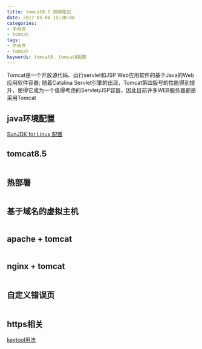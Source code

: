 ```yaml
---
title: tomcat8.5 简明笔记
date: 2017-05-06 15:30:00
categories:
- 中间件
- tomcat
tags:
- 中间件
- tomcat
keywords: tomcat8, tomcat8配置
---
```


> 
Tomcat是一个开放源代码、运行servlet和JSP Web应用软件的基于Java的Web应用软件容器;
随着Catalina Servlet引擎的出现，Tomcat第四版号的性能得到提升，使得它成为一个值得考虑的Servlet/JSP容器，因此目前许多WEB服务器都是采用Tomcat

<!-- more -->

## java环境配置
[SunJDK for Linux 配置](https://www.zfl9.com/jdk.html)

## tomcat8.5
<pre><code class="language-bash line-numbers"><script type="text/plain">## 下载 http://tomcat.apache.org/download-80.cgi

mkdir -p /opt/tomcat/
tar xf tomcat.tar.gz -C /opt/tomcat/

## 环境变量 /etc/profile.d/tomcat.sh
export CATALINA_HOME=/opt/tomcat
export PATH=$PATH:$CATALINA_HOME/bin

. /etc/profile

# tomcat启动、关闭
catalina.sh start|stop
or
startup.sh | shutdown.sh
</script></code></pre>

## 热部署
<pre><code class="language-bash line-numbers"><script type="text/plain"># webapps/  webapps目录
物理目录    访问url
ROOT        http://ip
zfl         http://ip/zfl/
test        http://ip/test/

# 三种方式热部署
1. 把web项目放置在webapps/  访问路径 http://ip/项目名/

2. conf/server.xml
<Engine name="Catalina" defaultHost="localhost">
  <Host name="localhost"  appBase="webapps" unpackWARs="true" autoDeploy="true">
    <Context debug="0" docBase="/opt/webapps/blog" path="/blog" privileged="true" reloadable="true"/>
  </Host>
</Engine>
# docBase若为相对路径是相对于webapps/   访问路径 http://ip/blog/

3. conf/Catalina/localhost/apps.xml
<?xml version="1.0" encoding="UTF-8"?>
<Context docBase="/opt/webapps/blog" reloadable="true" />
# 该方式配置时,访问路径为xml文件名
</script></code></pre>

## 基于域名的虚拟主机
<pre><code class="language-bash line-numbers"><script type="text/plain">## conf/server.xml
<Host name="www.zfl.com" appBase="/opt/webapps/www.zfl.com" unpackWARs="true" autoDeploy="true" xmlValidation="false" xmlNamespaceAware="false">
    <Context docBase="/opt/webapps/www.zfl.com/www" path="" reloadable="true" />
</Host>
<Host name="blog.zfl.com" appBase="/opt/webapps/blog.zfl.com" unpackWARs="true" autoDeploy="true" xmlValidation="false" xmlNamespaceAware="false">
    <Context docBase="/opt/webapps/blog.zfl.com/blog" path="" reloadable="true" />
</Host>

www.zfl.com     appbase目录 /opt/webapps/www.zfl.com/   web项目 www     http://www.zfl.com
blog.zfl.com    appbase目录 /opt/webapps/blog.zfl.com/  web项目 blog    http://blog.zfl.com
</script></code></pre>

## apache + tomcat
<pre><code class="language-bash line-numbers"><script type="text/plain">## 下载tomcat-connectors mod_jk
http://apache.mirror.iweb.ca/tomcat/tomcat-connectors/jk/tomcat-connectors-1.2.42-src.tar.gz

## 编译
cd /usr/local/src/mod_jk/native/
./configure --with-apxs=/opt/www/httpd/bin/apxs
make
libtool --finish /opt/www/httpd/modules/
make install

cd ../conf/
cp -af httpd-jk.conf /opt/www/httpd/conf/extra/
cp -af uriworkermap.properties /opt/www/httpd/conf/extra/
cp -af workers.properties /opt/www/httpd/conf/


## 配置Apache
--- conf/httpd.conf ---
Include conf/extra/httpd-jk.conf
AddType application/x-httpd-jsp .jsp


--- conf/extra/httpd-jk.conf ---
LoadModule jk_module modules/mod_jk.so
<IfModule jk_module>
    JkWorkersFile conf/workers.properties
    JkLogFile logs/mod_jk.log
    JkLogLevel info
    JkShmFile logs/mod_jk.shm
    # 添加这两行
    JkMount /*.jsp tomcat1
    JkMountCopy All
    #
    JkWatchdogInterval 60
    <Location /jk-status>
        JkMount jk-status
        Order deny,allow
        Deny from all
        Allow from 127.0.0.1
    </Location>
    <Location /jk-manager>
        JkMount jk-manager
        Order deny,allow
        Deny from all
        Allow from 127.0.0.1
    </Location>
</IfModule>


--- conf/workers.properties ---
worker.template.type=ajp13
worker.template.socket_connect_timeout=5000
worker.template.socket_keepalive=true
worker.template.ping_mode=A
worker.template.ping_timeout=10000
worker.template.connection_pool_minsize=0
worker.template.connection_pool_timeout=600
worker.template.reply_timeout=300000
worker.template.recovery_options=3
worker.list=tomcat1
worker.type=ajp3
worker.host=127.0.0.1
worker.port=8009


## 配置Tomcat
# docBase改为Apache网站根目录
--- conf/server.xml ---
<Host name="localhost"  appBase="webapps" unpackWARs="true" autoDeploy="true">
  <Context path="" docBase="/opt/www/httpd/htdocs" debug="0"/>
</Host>

## 测试
service httpd start
catalina.sh start

# test_page
--- /opt/www/httpd/htdocs/test.jsp ---
<%@page language="java" import="java.util.*" %>
Stay hungry Stay foolish !!!
Now the time is: <%out.println(new Date());%>
</script></code></pre>

## nginx + tomcat
<pre><code class="language-bash line-numbers"><script type="text/plain">## 配置nginx
--- www.conf ---
server {
    server_name www.zfl.com;
    root /opt/www/nginx/html;
    index index.jsp index.php index.html;
    location ~* \.php$ {
        fastcgi_pass    127.0.0.1:9000;
        fastcgi_param   SCRIPT_FILENAME $document_root$fastcgi_script_name;
        include         fastcgi_params;
    }
    location ~* \.jsp$ {
        proxy_pass          http://127.0.0.1:8080;
        proxy_redirect      off;
        proxy_set_header    Host $host;
        proxy_set_header    X-Real-IP $remote_addr;
        proxy_set_header    X-Forwarded-For $proxy_add_x_forwarded_for;
    }
}
</script></code></pre>

## 自定义错误页
<pre><code class="language-bash line-numbers"><script type="text/plain">--- conf/web.xml ---
<web-app>
...
<error-page>
<error-code>404</error-code>
<location>/404.html</location>
</error-page>
...
</web-app>
</script></code></pre>

## https相关
> 
[keytool用法](https://www.zfl9.com/keytool.html)

<pre><code class="language-bash line-numbers"><script type="text/plain">## keytool
keytool -genkey -keyalg RSA -validity 3650 -alias tomcat -keystore tomcat.jks -storepass 123456 -keypass 123456 -dname "cn=www.zfl.com,ou=otokaze,o=otokaze,l=gd,st=gz,c=cn"

## 启用https
--- conf/server.xml ---
...
<Connector port="80" protocol="HTTP/1.1"  connectionTimeout="20000"  redirectPort="443" />
...
...
<Connector port="443" protocol="org.apache.coyote.http11.Http11NioProtocol" maxThreads="150" SSLEnabled="true">
    <SSLHostConfig>
        <Certificate
            certificateKeystoreFile="/etc/pki/tomcat/tomcat.jks"
            certificateKeyAlias="tomcat"
            certificateKeystorePassword="123456"
            type="RSA" />
    </SSLHostConfig>
</Connector>
...
...
<Connector port="8009" protocol="AJP/1.3" redirectPort="443"/>
...

## 强制跳转至https
--- conf/web.xml ---
<web-app>
...
<security-constraint>
    <web-resource-collection >
        <web-resource-name >SSL</web-resource-name>
        <url-pattern>/*</url-pattern>
    </web-resource-collection>                             
    <user-data-constraint>
        <transport-guarantee>CONFIDENTIAL</transport-guarantee>
    </user-data-constraint>
</security-constraint>
...
</web-app>


## nginx 代理 tomcat (https)
nginx与client之间用https通信  nginx与tomcat之间用http通信
--- $nginx/conf.d/www.conf ---
server {
...
    location ... {
        proxy_pass http://127.0.0.1:8888;
        proxy_set_header Host $host;
        proxy_set_header X-Real-IP $remote_addr;
        proxy_set_header X-Forwarded-For $proxy_add_x_forwarded_for;
        proxy_set_header X-Forwarded-Proto $scheme;
    }
...
}

--- $tomcat/conf/server.xml ---
...
    <Host ...>
    ...
        <Valve className="org.apache.catalina.valves.RemoteIpValve"  
               remoteIpHeader="X-Forwarded-For"  
               protocolHeader="X-Forwarded-Proto"  
               protocolHeaderHttpsValue="https"/> 
    ...
    </Host>
...
</script></code></pre>
